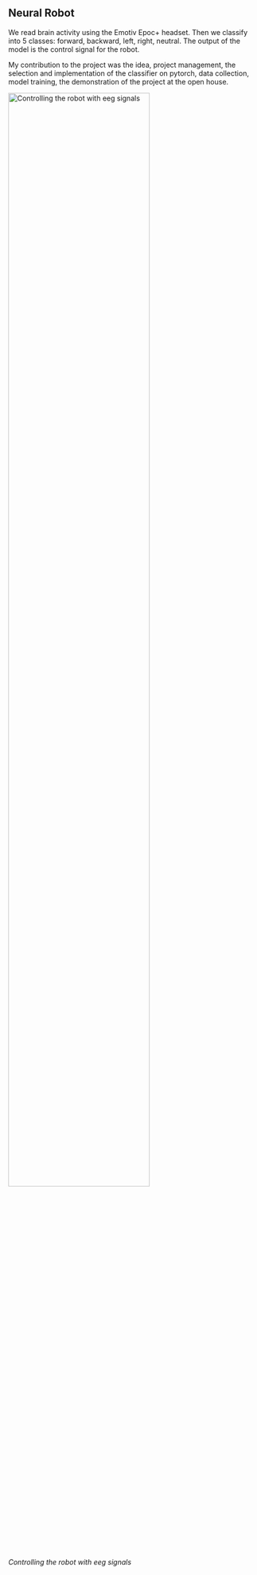 ## Neural Robot

We read brain activity using the Emotiv Epoc+ headset. Then we classify into 5 classes: forward, backward, left, right,
neutral. The output of the model is the control signal for the robot.

My contribution to the project was the idea, project management, the selection and implementation of the classifier on
pytorch, data collection, model training, the demonstration of the project at the open house.

<img src="projects/neural_robot/neural_robot.png" alt="Controlling the robot with eeg signals"
width=75% >

*Controlling the robot with eeg signals*
